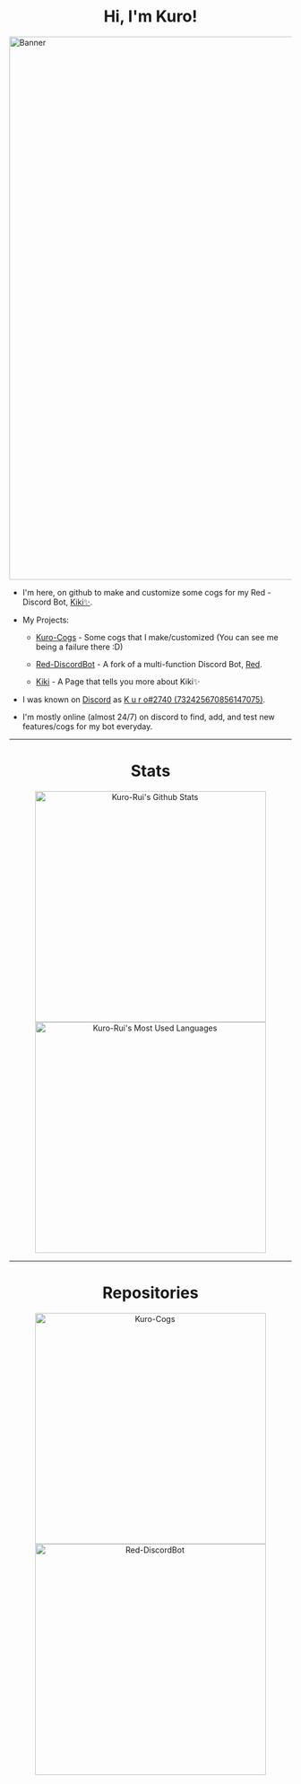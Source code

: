 <h1 align="center">Hi, I'm Kuro!</h1>

<img src="https://cdn.discordapp.com/attachments/908719687397953606/928270305191936080/kuro_banner.png" alt="Banner" width="969">

- I'm here, on github to make and customize some cogs for my Red -  Discord Bot, [Kiki✨](https://discord.com/oauth2/authorize?client_id=886547720985264178&scope=bot+applications.commands&permissions=2251673160).

- My Projects:

  - [Kuro-Cogs](https://github.com/Kuro-Rui/Kuro-Cogs) - Some cogs that I make/customized (You can see me being a failure there :D)
  
  - [Red-DiscordBot](https://github.com/Kiki-0779/Red-DiscordBot) - A fork of a multi-function Discord Bot, [Red](https://github.com/Cog-Creators/Red-DiscordBot).
  
  - [Kiki](https://github.com/Kiki-0779/Kiki) - A Page that tells you more about Kiki✨

- I was known on [Discord](https://discord.com/app) as [K u r o#2740 (732425670856147075)](https://discord.com/users/732425670856147075).

- I'm mostly online (almost 24/7) on discord to find, add, and test new features/cogs for my bot everyday.

---

<h1 align="center">Stats</h1>

<div align="center">
  <a href="https://github.com/Kuro-Rui">
    <img src="https://github-readme-stats.vercel.app/api?username=Kuro-Rui&include_all_commits=true&count_private=true&show_icons=true&line_height=20&border_radius=10&theme=tokyonight" alt="Kuro-Rui's Github Stats" width=412>
  </a>
  <a href="https://github.com/Kuro-Rui">
    <img src="https://github-readme-stats.vercel.app/api/top-langs/?username=Kuro-Rui&count_private=true&card_width=500&border_radius=10&theme=tokyonight" alt="Kuro-Rui's Most Used Languages" width=412>
  </a>
</div>

---

<h1 align="center">Repositories</h1>

<div align="center">
  <a href="https://github.com/Kuro-Rui/Kuro-Cogs">
    <img src="https://github-readme-stats.vercel.app/api/pin?username=Kuro-Rui&repo=Kuro-Cogs&border_radius=10&theme=tokyonight" alt="Kuro-Cogs" width=412>
  </a>
  <a href="https://github.com/Kiki-0779/Red-DiscordBot">
    <img src="https://github-readme-stats.vercel.app/api/pin?username=Kiki-0779&repo=Red-DiscordBot&border_radius=10&theme=tokyonight" alt="Red-DiscordBot" width=412>
  </a>
</div>

<!---This is a ✨special✨ repository because it appears on GitHub profile.--->
